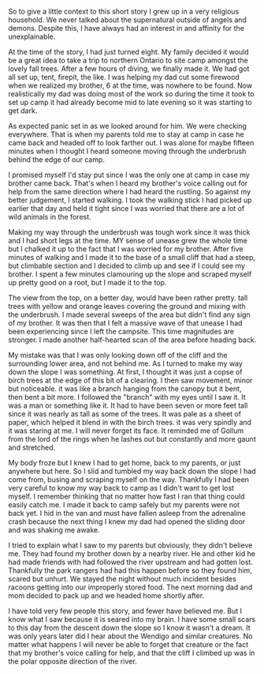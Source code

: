  

So to give a little context to this short story I grew up in a very religious household. We never talked about the supernatural outside of angels and demons. Despite this, I have always had an interest in and affinity for the unexplainable.

At the time of the story, I had just turned eight. My family decided it would be a great idea to take a trip to northern Ontario to site camp amongst the lovely fall trees. After a few hours of diving, we finally made it. We had got all set up, tent, firepit, the like. I was helping my dad cut some firewood when we realized my brother, 6 at the time, was nowhere to be found. Now realistically my dad was doing most of the work so during the time it took to set up camp it had already become mid to late evening so it was starting to get dark.

As expected panic set in as we looked around for him. We were checking everywhere. That is when my parents told me to stay at camp in case he came back and headed off to look farther out. I was alone for maybe fifteen minutes when I thought I heard someone moving through the underbrush behind the edge of our camp.

I promised myself I'd stay put since I was the only one at camp in case my brother came back. That's when I heard my brother's voice calling out for help from the same direction where I had heard the rustling. So against my better judgement, I started walking. I took the walking stick I had picked up earlier that day and held it tight since I was worried that there are a lot of wild animals in the forest.

Making my way through the underbrush was tough work since it was thick and I had short legs at the time. MY sense of unease grew the whole time but I chalked it up to the fact that I was worried for my brother. After five minutes of walking and I made it to the base of a small cliff that had a steep, but climbable section and I decided to climb up and see if I could see my brother. I spent a few minutes clamouring up the slope and scraped myself up pretty good on a root, but I made it to the top.

The view from the top, on a better day, would have been rather pretty. tall trees with yellow and orange leaves covering the ground and mixing with the underbrush. I made several sweeps of the area but didn't find any sign of my brother. It was then that I felt a massive wave of that unease I had been experiencing since I left the campsite. This time magnitudes are stronger. I made another half-hearted scan of the area before heading back.

My mistake was that I was only looking down off of the cliff and the surrounding lower area, and not behind me. As I turned to make my way down the slope I was something. At first, I thought it was just a copse of birch trees at the edge of this bit of a clearing. I then saw movement, minor but noticeable. it was like a branch hanging from the canopy but it bent, then bent a bit more. I followed the "branch" with my eyes until I saw it. It was a man or something like it. It had to have been seven or more feet tall since it was nearly as tall as some of the trees. It was pale as a sheet of paper, which helped it blend in with the birch trees. it was very spindly and it was staring at me. I will never forget its face. It reminded me of Gollum from the lord of the rings when he lashes out but constantly and more gaunt and stretched.

My body froze but I knew I had to get home, back to my parents, or just anywhere but here. So I slid and tumbled my way back down the slope I had come from, busing and scraping myself on the way. Thankfully I had been very careful to know my way back to camp as I didn't want to get lost myself. I remember thinking that no matter how fast I ran that thing could easily catch me. I made it back to camp safely but my parents were not back yet. I hid in the van and must have fallen asleep from the adrenaline crash because the next thing I knew my dad had opened the sliding door and was shaking me awake.

I tried to explain what I saw to my parents but obviously, they didn't believe me. They had found my brother down by a nearby river. He and other kid he had made friends with had followed the river upstream and had gotten lost. Thankfully the park rangers had had this happen before so they found him, scared but unhurt. We stayed the night without much incident besides racoons getting into our improperly stored food. The next morning dad and mom decided to pack up and we headed home shortly after.

I have told very few people this story, and fewer have believed me. But I know what I saw because it is seared into my brain. I have some small scars to this day from the descent down the slope so I know it wasn't a dream. It was only years later did I hear about the Wendigo and similar creatures. No matter what happens I will never be able to forget that creature or the fact that my brother's voice calling for help, and that the cliff I climbed up was in the polar opposite direction of the river.